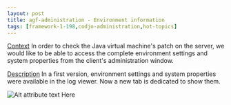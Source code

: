 ```yaml
---
layout: post
title: agf-administration - Environment information
tags: [framework-1-198,codjo-administration,hot-topics]
---
```

<u>Context</u>
In order to check the Java virtual machine's patch on the server, we would like to be able to access the complete environment settings and system properties from the client's administration window.

<u>Description</u>
In a first version, environment settings and system properties were available in the log viewer. Now a new tab is dedicated to show them.

![Alt attribute text Here](attachments/ongletSystemProperties.PNG|align=center)